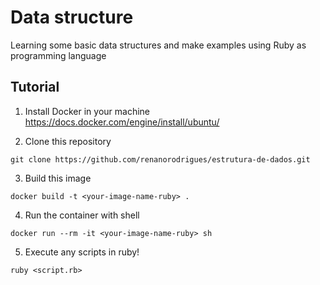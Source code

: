# Data structure

Learning some basic data structures and make examples using Ruby as programming language

## Tutorial

1. Install Docker in your machine
https://docs.docker.com/engine/install/ubuntu/

2. Clone this repository
```
git clone https://github.com/renanorodrigues/estrutura-de-dados.git
```

3. Build this image
```
docker build -t <your-image-name-ruby> .
```

4. Run the container with shell
```
docker run --rm -it <your-image-name-ruby> sh
```

5. Execute any scripts in ruby!
```
ruby <script.rb>
```
